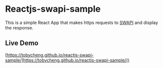 # Reactjs-swapi-sample

This is a simple React App that makes https requests to [SWAPI](https://swapi.dev/) and display the response.

## Live Demo

[https://tobycheng.github.io/reactjs-swapi-sample/]https://tobycheng.github.io/reactjs-swapi-sample/()
